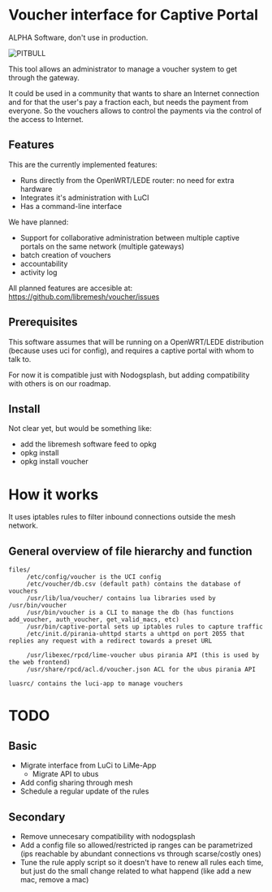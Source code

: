 # Voucher interface for Captive Portal

ALPHA Software, don't use in production.

![PITBULL](https://j.gifs.com/X6vnX8.gif)

This tool allows an administrator to manage a voucher system to get through the gateway.

It could be used in a community that wants to share an Internet connection and for that the user's pay a fraction each, but needs the payment from everyone. So the vouchers allows to control the payments via the control of the access to Internet.

## Features

This are the currently implemented features:
  * Runs directly from the OpenWRT/LEDE router: no need for extra hardware
  * Integrates it's administration with LuCI
  * Has a command-line interface

We have planned:
  * Support for collaborative administration between multiple captive portals on the same network (multiple gateways)
  * batch creation of vouchers
  * accountability
  * activity log

All planned features are accesible at: https://github.com/libremesh/voucher/issues

## Prerequisites

This software assumes that will be running on a OpenWRT/LEDE distribution (because uses uci for config), and requires a captive portal with whom to talk to.

For now it is compatible just with Nodogsplash, but adding compatibility with others is on our roadmap.

## Install

Not clear yet, but would be something like:
  * add the libremesh software feed to opkg
  * opkg install <captive portal>
  * opkg install voucher

# How it works

It uses iptables rules to filter inbound connections outside the mesh network.

## General overview of file hierarchy and function

```
files/
     /etc/config/voucher is the UCI config
     /etc/voucher/db.csv (default path) contains the database of vouchers
     /usr/lib/lua/voucher/ contains lua libraries used by /usr/bin/voucher
     /usr/bin/voucher is a CLI to manage the db (has functions add_voucher, auth_voucher, get_valid_macs, etc)
     /usr/bin/captive-portal sets up iptables rules to capture traffic
     /etc/init.d/pirania-uhttpd starts a uhttpd on port 2055 that replies any request with a redirect towards a preset URL

     /usr/libexec/rpcd/lime-voucher ubus pirania API (this is used by the web frontend)
     /usr/share/rpcd/acl.d/voucher.json ACL for the ubus pirania API

luasrc/ contains the luci-app to manage vouchers
```

# TODO

## Basic

  * Migrate interface from LuCi to LiMe-App
    * Migrate API to ubus
  * Add config sharing through mesh
  * Schedule a regular update of the rules

## Secondary

  * Remove unnecesary compatibility with nodogsplash
  * Add a config file so allowed/restricted ip ranges can be parametrized (ips reachable by abundant connections vs through scarse/costly ones)
  * Tune the rule apply script so it doesn't have to renew all rules each time, but just do the small change related to what happend (like add a new mac, remove a mac)


